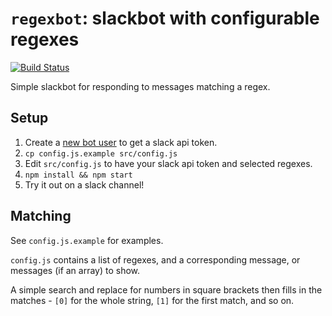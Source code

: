 `regexbot`: slackbot with configurable regexes
==============================================

[![Build Status](https://travis-ci.org/sjmelia/regexbot.svg)](https://travis-ci.org/sjmelia/regexbot)

Simple slackbot for responding to messages matching a regex.

Setup
-----

1. Create a [new bot user](https://my.slack.com/services/new/bot) to get a slack api token.
2. `cp config.js.example src/config.js`
3. Edit `src/config.js` to have your slack api token and selected regexes.
4. `npm install && npm start`
5. Try it out on a slack channel!

Matching
--------

See `config.js.example` for examples.

`config.js` contains a list of regexes, and a corresponding message, or messages (if an array) to show.

A simple search and replace for numbers in square brackets then fills in the
matches - `[0]` for the whole string, `[1]` for the first match, and so on.
